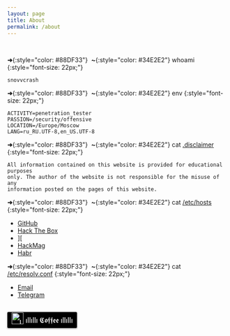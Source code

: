 ```yaml
---
layout: page
title: About
permalink: /about
---
```


<script src="https://www.hackthebox.eu/badge/51037"></script>
<br>

**➜**{:style="color: #88DF33"}  **~**{:style="color: #34E2E2"} whoami
{:style="font-size: 22px;"}

```
snovvcrash
```

**➜**{:style="color: #88DF33"}  **~**{:style="color: #34E2E2"} env
{:style="font-size: 22px;"}

```
ACTIVITY=penetration_tester
PASSION=/security/offensive
LOCATION=/Europe/Moscow
LANG=ru_RU.UTF-8,en_US.UTF-8
```

**➜**{:style="color: #88DF33"}  **~**{:style="color: #34E2E2"} cat <span style="text-decoration:underline">.disclaimer</span>
{:style="font-size: 22px;"}

```
All information contained on this website is provided for educational purposes
only. The author of the website is not responsible for the misuse of any
information posted on the pages of this website.
```

**➜**{:style="color: #88DF33"}  **~**{:style="color: #34E2E2"} cat <span style="text-decoration:underline">/etc/hosts</span>
{:style="font-size: 22px;"}

* [GitHub](https://github.com/snovvcrash)
* [Hack The Box](https://www.hackthebox.eu/profile/51037)
* [\]\[](https://xakep.ru/author/snovvcrash/)
* [HackMag](https://hackmag.com/author/snovvcrash/)
* [Habr](https://habr.com/users/snovvcrash/posts)

**➜**{:style="color: #88DF33"}  **~**{:style="color: #34E2E2"} cat <span style="text-decoration:underline">/etc/resolv.conf</span>
{:style="font-size: 22px;"}

* [Email](javascript:window.open('mailto:'+['snovvcrash','protonmail.ch'].join('@')))
* [Telegram](https://t.me/snovvcrash)

<br>
<style>.bmc-button img{width: 27px !important;margin-bottom: 1px !important;box-shadow: none !important;border: none !important;vertical-align: middle !important;}.bmc-button{line-height: 36px !important;height:37px !important;text-decoration: none !important;display:inline-flex !important;color:#ffffff !important;background-color:#000000 !important;border-radius: 3px !important;border: 1px solid transparent !important;padding: 0px 9px !important;font-size: 17px !important;letter-spacing:-0.08px !important;box-shadow: 0px 1px 2px rgba(190, 190, 190, 0.5) !important;-webkit-box-shadow: 0px 1px 2px 2px rgba(190, 190, 190, 0.5) !important;margin: 0 auto !important;font-family:'Lato', sans-serif !important;-webkit-box-sizing: border-box !important;box-sizing: border-box !important;-o-transition: 0.3s all linear !important;-webkit-transition: 0.3s all linear !important;-moz-transition: 0.3s all linear !important;-ms-transition: 0.3s all linear !important;transition: 0.3s all linear !important;}.bmc-button:hover, .bmc-button:active, .bmc-button:focus {-webkit-box-shadow: 0px 1px 2px 2px rgba(190, 190, 190, 0.5) !important;text-decoration: none !important;box-shadow: 0px 1px 2px 2px rgba(190, 190, 190, 0.5) !important;opacity: 0.85 !important;color:#ffffff !important;}</style><link href="https://fonts.googleapis.com/css?family=Lato&subset=latin,latin-ext" rel="stylesheet"><a class="bmc-button" target="_blank" href="https://www.buymeacoffee.com/snovvcrash"><img src="https://www.buymeacoffee.com/assets/img/BMC-btn-logo.svg" alt="ıllıllı 𝕮𝖔𝖋𝖋𝖊𝖊 ıllıllı"><span style="margin-left:5px">ıllıllı 𝕮𝖔𝖋𝖋𝖊𝖊 ıllıllı</span></a>
